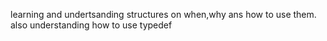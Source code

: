 learning and undertsanding structures on when,why ans how to use them.
also understanding how to use typedef
